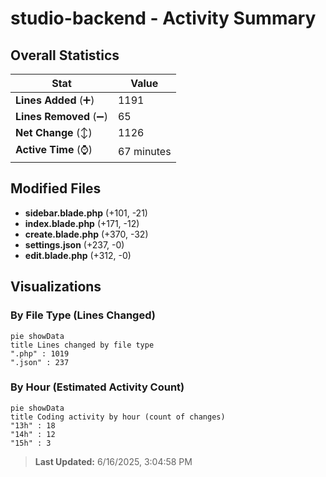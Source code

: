 # studio-backend - Activity Summary 

## Overall Statistics

| Stat                   | Value                                                             |
| ---------------------- | ----------------------------------------------------------------- |
| **Lines Added** (➕)   | 1191                                          |
| **Lines Removed** (➖) | 65                                        |
| **Net Change** (↕)    | 1126                |
| **Active Time** (⌚)   | 67 minutes |


## Modified Files
- **sidebar.blade.php** (+101, -21)
- **index.blade.php** (+171, -12)
- **create.blade.php** (+370, -32)
- **settings.json** (+237, -0)
- **edit.blade.php** (+312, -0)

## Visualizations

### By File Type (Lines Changed)

```mermaid
pie showData
title Lines changed by file type
".php" : 1019
".json" : 237
```

### By Hour (Estimated Activity Count)

```mermaid
pie showData
title Coding activity by hour (count of changes)
"13h" : 18
"14h" : 12
"15h" : 3
```


> **Last Updated:** 6/16/2025, 3:04:58 PM